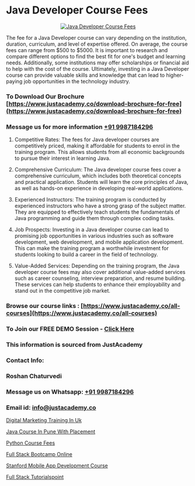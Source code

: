 # Java Developer Course Fees

<p align="center">
  <a href="https://justacademy.co/course-detail/core-java-training">
    <img src="https://justacademy.co/storage2/course_image/1677245426_course_image.webp" alt="Java Developer Course Fees">
  </a>
</p>


The fee for a Java Developer course can vary depending on the institution, duration, curriculum, and level of expertise offered. On average, the course fees can range from $500 to $5000. It is important to research and compare different options to find the best fit for one's budget and learning needs. Additionally, some institutions may offer scholarships or financial aid to help with the cost of the course. Ultimately, investing in a Java Developer course can provide valuable skills and knowledge that can lead to higher-paying job opportunities in the technology industry.
### To Download Our Brochure [https://www.justacademy.co/download-brochure-for-free](https://www.justacademy.co/download-brochure-for-free)
### Message us for more information [+91 9987184296](https://api.whatsapp.com/send?phone=919987184296)
1) Competitive Rates: The fees for Java developer courses are competitively priced, making it affordable for students to enrol in the training program. This allows students from all economic backgrounds to pursue their interest in learning Java.

2) Comprehensive Curriculum: The Java developer course fees cover a comprehensive curriculum, which includes both theoretical concepts and practical application. Students will learn the core principles of Java, as well as hands-on experience in developing real-world applications.

3) Experienced Instructors: The training program is conducted by experienced instructors who have a strong grasp of the subject matter. They are equipped to effectively teach students the fundamentals of Java programming and guide them through complex coding tasks.

4) Job Prospects: Investing in a Java developer course can lead to promising job opportunities in various industries such as software development, web development, and mobile application development. This can make the training program a worthwhile investment for students looking to build a career in the field of technology.

5) Value-Added Services: Depending on the training program, the Java developer course fees may also cover additional value-added services such as career counseling, interview preparation, and resume building. These services can help students to enhance their employability and stand out in the competitive job market.

### Browse our course links : [https://www.justacademy.co/all-courses](https://www.justacademy.co/all-courses) 
### To Join our FREE DEMO Session - [Click Here](https://www.justacademy.co/register-for-course-demo)


### This information is sourced from JustAcademy
### Contact Info:
### Roshan Chaturvedi
### Message us on Whatsapp: [+91 9987184296](https://api.whatsapp.com/send?phone=919987184296)
### Email id: [info@justacademy.co](mailto:info@justacademy.co)
                
[Digital Marketing Training In Uk](https://www.linkedin.com/pulse/digital-marketing-training-uk-justacademy-thane-jgzwc?trackingId=LEnmvCFhATiWMjGNf8OODg%3D%3D&lipi=urn%3Ali%3Apage%3Ad_flagship3_company_admin%3BSjJgDxHPQuqgadOjXouU%2FQ%3D%3D)

[Java Course In Pune With Placement](https://www.linkedin.com/pulse/java-course-pune-placement-software-training-sunnyvale-axd8c/)

[Python Course Fees](https://medium.com/@sagarawat89/python-course-fees-50c1795b86a6)

[Full Stack Bootcamp Online](https://medium.com/@mahi3106/full-stack-bootcamp-online-db9c8ce77272)

[Stanford Mobile App Development Course](https://justacademyin.github.io/Articles/Stanford-Mobile-App-Development-Course)

[Full Stack Tutorialspoint](https://justacademyin.github.io/Articles/Full-Stack-Tutorialspoint)

